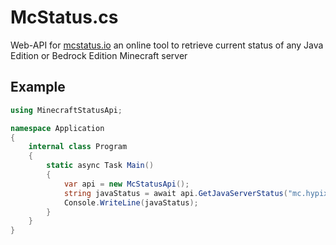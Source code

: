 # McStatus.cs
Web-API for [mcstatus.io](https://mcstatus.io) an online tool to retrieve current status of any Java Edition or Bedrock Edition Minecraft server

## Example
```cs
using MinecraftStatusApi;

namespace Application
{
    internal class Program
    {
        static async Task Main()
        {
            var api = new McStatusApi();
            string javaStatus = await api.GetJavaServerStatus("mc.hypixel.net");
            Console.WriteLine(javaStatus);
        }
    }
}
```
